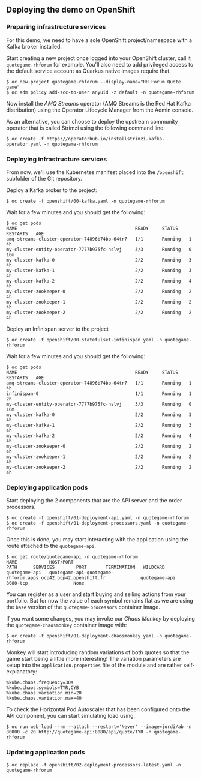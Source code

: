 
## Deploying the demo on OpenShift

### Preparing infrastructure services

For this demo, we need to have a sole OpenShift project/namespace with a Kafka broker installed.

Start creating a new project once logged into your OpenShift cluster, call it `quotegame-rhforum` for example. You'll also need to add privileged access to the default service account as Quarkus native images require that.

```
$ oc new-project quotegame-rhforum --display-name="RH Forum Quote game"
$ oc adm policy add-scc-to-user anyuid -z default -n quotegame-rhforum 
```

Now install the *AMQ Streams* operator (AMQ Streams is the Red Hat Kafka distribution) using the Operator Lifecycle Manager from the Admin console.

As an alternative, you can choose to deploy the upstream community operator that is called Strimzi using the following command line:

```
$ oc create -f https://operatorhub.io/installstrimzi-kafka-operator.yaml -n quotegame-rhforum
```

### Deploying infrastructure services

From now, we'll use the Kubernetes manifest placed into the `/openshift` subfolder of the Git repository.

Deploy a Kafka broker to the project:

```
$ oc create -f openshift/00-kafka.yaml -n quotegame-rhforum
```

Wait for a few minutes and you should get the following:

```
$ oc get pods
NAME                                            READY     STATUS    RESTARTS   AGE
amq-streams-cluster-operator-74896b74bb-64tr7   1/1       Running   1          4h
my-cluster-entity-operator-7777b975fc-nslvj     3/3       Running   0          16m
my-cluster-kafka-0                              2/2       Running   3          4h
my-cluster-kafka-1                              2/2       Running   3          4h
my-cluster-kafka-2                              2/2       Running   4          4h
my-cluster-zookeeper-0                          2/2       Running   2          4h
my-cluster-zookeeper-1                          2/2       Running   2          4h
my-cluster-zookeeper-2                          2/2       Running   2          4h
```

Deploy an Infinispan server to the project

```
$ oc create -f openshift/00-statefulset-infinispan.yaml -n quotegame-rhforum
```

Wait for a few minutes and you should get the following:

```
$ oc get pods
NAME                                            READY     STATUS    RESTARTS   AGE
amq-streams-cluster-operator-74896b74bb-64tr7   1/1       Running   1          4h
infinispan-0                                    1/1       Running   1          2h
my-cluster-entity-operator-7777b975fc-nslvj     3/3       Running   0          16m
my-cluster-kafka-0                              2/2       Running   3          4h
my-cluster-kafka-1                              2/2       Running   3          4h
my-cluster-kafka-2                              2/2       Running   4          4h
my-cluster-zookeeper-0                          2/2       Running   2          4h
my-cluster-zookeeper-1                          2/2       Running   2          4h
my-cluster-zookeeper-2                          2/2       Running   2          4h
```

### Deploying application pods

Start deploying the 2 components that are the API server and the order processors.

```
$ oc create -f openshift/01-deployment-api.yaml -n quotegame-rhforum
$ oc create -f openshift/01-deployment-processors.yaml -n quotegame-rhforum
```

Once this is done, you may start interacting with the application using the route attached to the `quotegame-api`. 

```
$ oc get route/quotegame-api -n quotegame-rhforum
NAME            HOST/PORT                                                       PATH      SERVICES        PORT       TERMINATION   WILDCARD
quotegame-api   quotegame-api-quotegame-rhforum.apps.ocp42.ocp42.openshift.fr             quotegame-api   8080-tcp                 None
```

You can register as a user and start buying and selling actions from your portfolio. But for now the value of each symbol remains flat as we are using the `base` version of the `quotegame-processors` container image.

If you want some changes, you may invoke our *Chaos Monkey* by deploying the `quotegame-chaosmonkey` container image with:

```
$ oc create -f openshift/01-deployment-chaosmonkey.yaml -n quotegame-rhforum
```

Monkey will start introducing random variations of both quotes so that the game start being a little more interesting! The variation parameters are setup into the `application.properties` file of the module and are rather self-explanatory:

```
%kube.chaos.frequency=30s
%kube.chaos.symbols=TYR,CYB
%kube.chaos.variation.min=20
%kube.chaos.variation.max=40
```

To check the Horizontal Pod Autoscaler that has been configured onto the API component, you can start simulating load using:

```
$ oc run web-load --rm --attach --restart='Never' --image=jordi/ab -n 80000 -c 20 http://quotegame-api:8080/api/quote/TYR -n quotegame-rhforum
```


### Updating application pods

```
$ oc replace -f openshift/02-deployment-processors-latest.yaml -n quotegame-rhforum
```